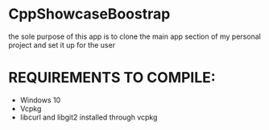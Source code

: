 # CppShowcaseBoostrap
the sole purpose of this app is to clone the main app section of my personal project and set it up for the user

# REQUIREMENTS TO COMPILE:

- Windows 10
- Vcpkg
- libcurl and libgit2 installed through vcpkg
